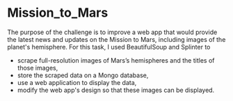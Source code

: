 # Mission_to_Mars
The purpose of the challenge is to improve a web app that would provide the latest news and updates on the Mission to Mars, including images of the planet's hemisphere. For this task, I used BeautifulSoup and Splinter to
*  scrape full-resolution images of Mars’s hemispheres and the titles of those images, 
*  store the scraped data on a Mongo database, 
*  use a web application to display the data,
*  modify the web app's design so that these images can be displayed.
